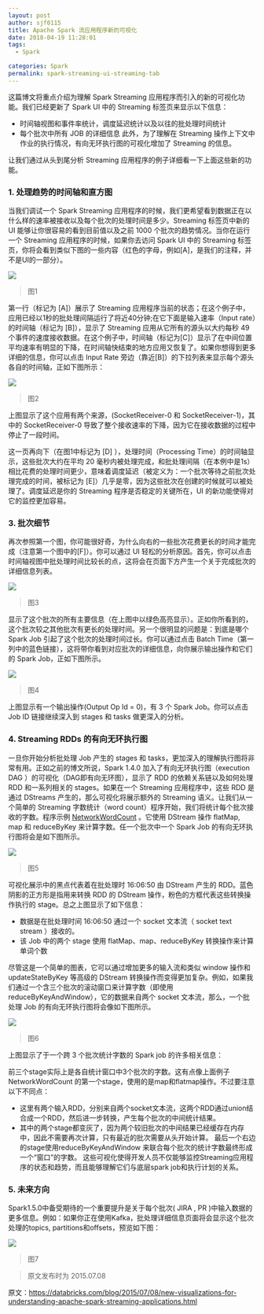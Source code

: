 ```yaml
---
layout: post
author: sjf0115
title: Apache Spark 流应用程序新的可视化
date: 2018-04-19 11:28:01
tags:
  - Spark

categories: Spark
permalink: spark-streaming-ui-streaming-tab
---
```


这篇博文将重点介绍为理解 Spark Streaming 应用程序而引入的新的可视化功能。我们已经更新了 Spark UI 中的 Streaming 标签页来显示以下信息：
- 时间轴视图和事件率统计，调度延迟统计以及以往的批处理时间统计
- 每个批次中所有 JOB 的详细信息
此外，为了理解在 Streaming 操作上下文中作业的执行情况，有向无环执行图的可视化增加了 Streaming 的信息。

让我们通过从头到尾分析 Streaming 应用程序的例子详细看一下上面这些新的功能。

### 1. 处理趋势的时间轴和直方图

当我们调试一个 Spark Streaming 应用程序的时候，我们更希望看到数据正在以什么样的速率被接收以及每个批次的处理时间是多少。Streaming 标签页中新的 UI 能够让你很容易的看到目前值以及之前 1000 个批次的趋势情况。当你在运行一个 Streaming 应用程序的时候，如果你去访问 Spark UI 中的 Streaming 标签页，你将会看到类似下图的一些内容（红色的字母，例如[A]，是我们的注释，并不是UI的一部分）。

![](img-spark-streaming-ui-streaming-tab-1.png)

> 图1

第一行（标记为 [A]）展示了 Streaming 应用程序当前的状态；在这个例子中，应用已经以1秒的批处理间隔运行了将近40分钟;在它下面是输入速率（Input rate）的时间轴（标记为 [B]），显示了 Streaming 应用从它所有的源头以大约每秒 49 个事件的速度接收数据。在这个例子中，时间轴（标记为[C]）显示了在中间位置平均速率有明显的下降，在时间轴快结束的地方应用又恢复了。如果你想得到更多详细的信息，你可以点击 Input Rate 旁边（靠近[B]）的下拉列表来显示每个源头各自的时间轴，正如下图所示：

![](img-spark-streaming-ui-streaming-tab-2.png)

> 图2

上图显示了这个应用有两个来源，(SocketReceiver-0 和 SocketReceiver-1)，其中的 SocketReceiver-0 导致了整个接收速率的下降，因为它在接收数据的过程中停止了一段时间。

这一页再向下（在图1中标记为 [D] ），处理时间（Processing Time）的时间轴显示，这些批次大约在平均 20 毫秒内被处理完成，和批处理间隔（在本例中是1s）相比花费的处理时间更少，意味着调度延迟（被定义为：一个批次等待之前批次处理完成的时间，被标记为 [E]）几乎是零，因为这些批次在创建的时候就可以被处理了。调度延迟是你的 Streaming 程序是否稳定的关键所在，UI 的新功能使得对它的监控更加容易。

### 3. 批次细节

再次参照第一个图，你可能很好奇，为什么向右的一些批次花费更长的时间才能完成（注意第一个图中的[F]）。你可以通过 UI 轻松的分析原因。首先，你可以点击时间轴视图中批处理时间比较长的点，这将会在页面下方产生一个关于完成批次的详细信息列表。

![](img-spark-streaming-ui-streaming-tab-3.png)

> 图3

显示了这个批次的所有主要信息（在上图中以绿色高亮显示）。正如你所看到的，这个批次较之其他批次有更长的处理时间。另一个很明显的问题是：到底是哪个 Spark Job 引起了这个批次的处理时间过长。你可以通过点击 Batch Time（第一列中的蓝色链接），这将带你看到对应批次的详细信息，向你展示输出操作和它们的 Spark Job，正如下图所示。

![](img-spark-streaming-ui-streaming-tab-4.png)

> 图4

上图显示有一个输出操作(Output Op Id = 0)，有 3 个 Spark Job。你可以点击 Job ID 链接继续深入到 stages 和 tasks 做更深入的分析。

### 4. Streaming RDDs 的有向无环执行图

一旦你开始分析批处理 Job 产生的 stages 和 tasks，更加深入的理解执行图将非常有用。正如之前的博文所说，Spark 1.4.0 加入了有向无环执行图（execution DAG ）的可视化（DAG即有向无环图），显示了 RDD 的依赖关系链以及如何处理 RDD 和一系列相关的 stages。如果在一个 Streaming 应用程序中，这些 RDD 是通过 DStreams 产生的，那么可视化将展示额外的 Streaming 语义。让我们从一个简单的 Streaming 字数统计（word count）程序开始，我们将统计每个批次接收的字数。程序示例 [NetworkWordCount](https://github.com/apache/spark/blob/master/examples/src/main/scala/org/apache/spark/examples/streaming/NetworkWordCount.scala) 。它使用 DStream 操作 flatMap, map 和 reduceByKey 来计算字数。任一个批次中一个 Spark Job 的有向无环执行图将会是如下图所示。

![](img-spark-streaming-ui-streaming-tab-5.png)

> 图5

可视化展示中的黑点代表着在批处理时 16:06:50 由 DStream 产生的 RDD。蓝色阴影的正方形是指用来转换 RDD 的 DStream 操作，粉色的方框代表这些转换操作执行的 stage。总之上图显示了如下信息：
- 数据是在批处理时间 16:06:50 通过一个 socket 文本流（ socket text stream ）接收的。
- 该 Job 中的两个 stage 使用 flatMap、map、reduceByKey 转换操作来计算单词个数

尽管这是一个简单的图表，它可以通过增加更多的输入流和类似 window 操作和 updateStateByKey 等高级的 DStream 转换操作而变得更加复杂。例如，如果我们通过一个含三个批次的滚动窗口来计算字数（即使用 reduceByKeyAndWindow），它的数据来自两个 socket 文本流，那么，一个批处理 Job 的有向无环执行图将会像如下图所示。

![](img-spark-streaming-ui-streaming-tab-6.png)

> 图6

上图显示了于一个跨 3 个批次统计字数的 Spark job 的许多相关信息：

前三个stage实际上是各自统计窗口中3个批次的字数。这有点像上面例子 NetworkWordCount 的第一个stage，使用的是map和flatmap操作。不过要注意以下不同点：
- 这里有两个输入RDD，分别来自两个socket文本流，这两个RDD通过union结合成一个RDD，然后进一步转换，产生每个批次的中间统计结果。
- 其中的两个stage都变灰了，因为两个较旧批次的中间结果已经缓存在内存中，因此不需要再次计算，只有最近的批次需要从头开始计算。
最后一个右边的stage使用reduceByKeyAndWindow 来联合每个批次的统计字数最终形成一个“窗口”的字数。
这些可视化使得开发人员不仅能够监控Streaming应用程序的状态和趋势，而且能够理解它们与底层spark job和执行计划的关系。

### 5. 未来方向

Spark1.5.0中备受期待的一个重要提升是关于每个批次( JIRA ,  PR )中输入数据的更多信息。例如：如果你正在使用Kafka，批处理详细信息页面将会显示这个批次处理的topics, partitions和offsets，预览如下图：

![](img-spark-streaming-ui-streaming-tab-7.png)

> 图7

> 原文发布时为 2015.07.08

原文：https://databricks.com/blog/2015/07/08/new-visualizations-for-understanding-apache-spark-streaming-applications.html
